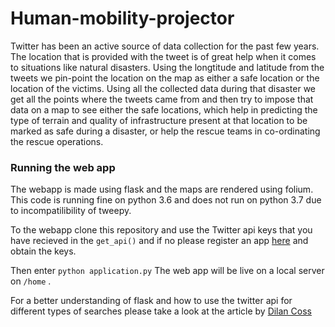 # Human-mobility-projector

Twitter has been an active source of data collection for the past few years. The location that is provided with the tweet is of great help when it comes to situations like natural disasters. Using the longtitude and latitude from the tweets we pin-point the location on the map as  either a safe location or the location of the victims. Using all the collected data during that disaster we get all the points where the tweets came from and then try to impose that data on a map to see either the safe locations, which help in predicting the type of terrain and quality of infrastructure present at that location to be marked as safe during a disaster, or help the rescue teams in co-ordinating the rescue operations. 

### Running the web app

The webapp is made using flask and the maps are rendered using folium. This code is running fine on python 3.6 and does not run on python 3.7 due to incompatilibility of tweepy.

To the webapp clone this repository and use the Twitter api keys that you have recieved in the ```get_api()``` and if no please register an app [here](https://developer.twitter.com/en/apply-for-access) and obtain the keys.

Then enter 
```python application.py``` 
The web app will be live on a local server on ```/home``` .

For a better understanding of flask and how to use the twitter api for different types of searches please take a look at the article by [Dilan Coss](https://nearsoft.com/blog/how-to-create-an-api-and-web-applications-with-flask/)
